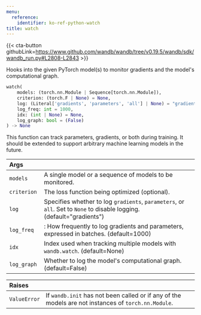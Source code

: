 ```yaml
---
menu:
  reference:
    identifier: ko-ref-python-watch
title: watch
---
```


{{< cta-button githubLink=https://www.github.com/wandb/wandb/tree/v0.19.5/wandb/sdk/wandb_run.py#L2808-L2843 >}}

Hooks into the given PyTorch model(s) to monitor gradients and the model's computational graph.

```python
watch(
    models: (torch.nn.Module | Sequence[torch.nn.Module]),
    criterion: (torch.F | None) = None,
    log: (Literal['gradients', 'parameters', 'all'] | None) = "gradients",
    log_freq: int = 1000,
    idx: (int | None) = None,
    log_graph: bool = (False)
) -> None
```

This function can track parameters, gradients, or both during training. It should be
extended to support arbitrary machine learning models in the future.

| Args |  |
| :--- | :--- |
|  `models` | A single model or a sequence of models to be monitored. | 
|`criterion `| The loss function being optimized (optional). |
|`log `| Specifies whether to log `gradients`, `parameters`, or `all`. Set to `None` to disable logging. (default="gradients") |
|`log_freq `|: How frequently to log gradients and parameters, expressed in batches. (default=1000)| 
|`idx `| Index used when tracking multiple models with `wandb.watch`. (default=None)| 
|`log_graph `| Whether to log the model's computational graph. (default=False) |

| Raises |  |
| :--- | :--- |
|  `ValueError` |  If `wandb.init` has not been called or if any of the models are not instances of `torch.nn.Module`. |